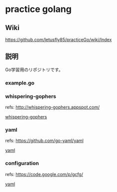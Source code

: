 # practice golang

## Wiki


https://github.com/letusfly85/practiceGo/wiki/Index

## 説明

Go学習用のリポジトリです。


### example.go

### whispering-gophers

refs: http://whispering-gophers.appspot.com/

[whispering-gophers](whispering-gophers/README.md)

### yaml

refs: https://github.com/go-yaml/yaml

[yaml](yaml/README.md)


### configuration

refs: https://code.google.com/p/gcfg/

[yaml](gcfg/README.md)
